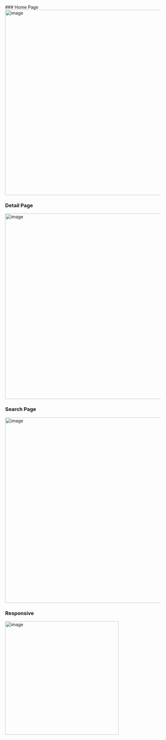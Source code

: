  ### Home Page
<img width="600" alt="image" src="https://user-images.githubusercontent.com/98692987/178696556-507e94fd-23b8-4435-9685-cf9f870ef599.png">

### Detail Page
<img width="600" alt="image" src="https://user-images.githubusercontent.com/98692987/178696715-2c68dd7c-94d9-4b2a-a6c3-dd8d7b2d2226.png">

### Search Page
<img width="600" alt="image" src="https://user-images.githubusercontent.com/98692987/178696772-6e9fc6aa-38c5-40e0-bdb4-3af54f4d2af4.png">


### Responsive 
<img width="367" alt="image" src="https://user-images.githubusercontent.com/98692987/178696894-8dc27acc-5311-4839-bf04-5818ab967058.png">
